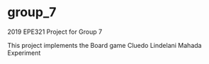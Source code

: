 # group_7

2019 EPE321 Project for Group 7

This project implements the Board game Cluedo
Lindelani Mahada Experiment